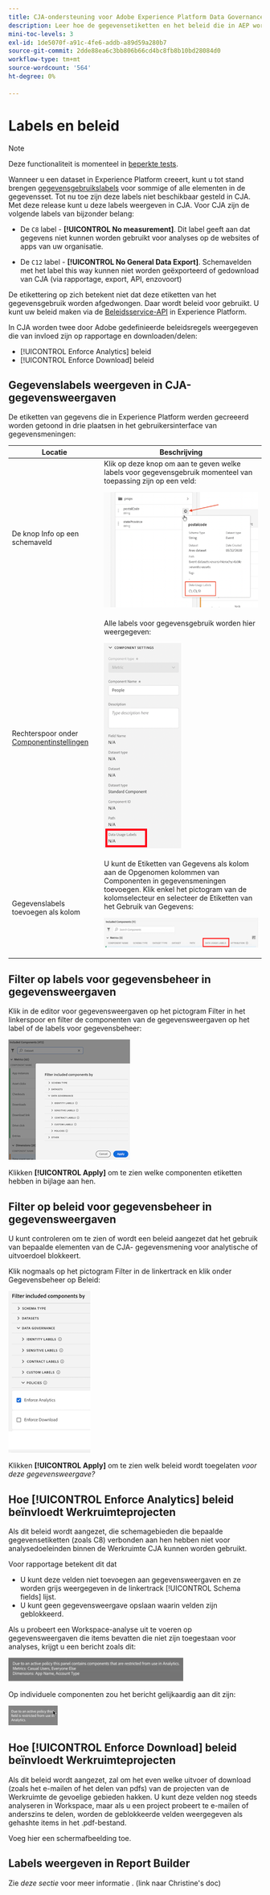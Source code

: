 ```yaml
---
title: CJA-ondersteuning voor Adobe Experience Platform Data Governance
description: Leer hoe de gegevensetiketten en het beleid die in AEP worden bepaald rapportering in CJA beïnvloeden.
mini-toc-levels: 3
exl-id: 1de5070f-a91c-4fe6-addb-a89d59a280b7
source-git-commit: 2dde88ea6c3bb806b66cd4bc8fb8b10bd28084d0
workflow-type: tm+mt
source-wordcount: '564'
ht-degree: 0%

---
```


# Labels en beleid

>[!NOTE]
>
>Deze functionaliteit is momenteel in [beperkte tests](/help/release-notes/releases.md).

Wanneer u een dataset in Experience Platform creeert, kunt u tot stand brengen [gegevensgebruikslabels](https://experienceleague.adobe.com/docs/experience-platform/data-governance/labels/reference.html?lang=en) voor sommige of alle elementen in de gegevensset. Tot nu toe zijn deze labels niet beschikbaar gesteld in CJA. Met deze release kunt u deze labels weergeven in CJA. Voor CJA zijn de volgende labels van bijzonder belang:

* De `C8` label - **[!UICONTROL No measurement]**. Dit label geeft aan dat gegevens niet kunnen worden gebruikt voor analyses op de websites of apps van uw organisatie.

* De `C12` label - **[!UICONTROL No General Data Export]**. Schemavelden met het label this way kunnen niet worden geëxporteerd of gedownload van CJA (via rapportage, export, API, enzovoort)

De etikettering op zich betekent niet dat deze etiketten van het gegevensgebruik worden afgedwongen. Daar wordt beleid voor gebruikt. U kunt uw beleid maken via de [Beleidsservice-API](https://experienceleague.adobe.com/docs/experience-platform/data-governance/api/overview.html?lang=en) in Experience Platform.

In CJA worden twee door Adobe gedefinieerde beleidsregels weergegeven die van invloed zijn op rapportage en downloaden/delen:

* [!UICONTROL Enforce Analytics] beleid
* [!UICONTROL Enforce Download] beleid

## Gegevenslabels weergeven in CJA-gegevensweergaven

De etiketten van gegevens die in Experience Platform werden gecreeerd worden getoond in drie plaatsen in het gebruikersinterface van gegevensmeningen:

| Locatie | Beschrijving |
| --- | --- |
| De knop Info op een schemaveld | Klik op deze knop om aan te geven welke labels voor gegevensgebruik momenteel van toepassing zijn op een veld:<p>![](assets/data-label-left.png) |
| Rechterspoor onder [Componentinstellingen](/help/data-views/component-settings/overview.md) | Alle labels voor gegevensgebruik worden hier weergegeven:<p>![](assets/data-label-right.png) |
| Gegevenslabels toevoegen als kolom | U kunt de Etiketten van Gegevens als kolom aan de Opgenomen kolommen van Componenten in gegevensmeningen toevoegen. Klik enkel het pictogram van de kolomselecteur en selecteer de Etiketten van het Gebruik van Gegevens:<p>![](assets/data-label-column.png) |

## Filter op labels voor gegevensbeheer in gegevensweergaven

Klik in de editor voor gegevensweergaven op het pictogram Filter in het linkerspoor en filter de componenten van de gegevensweergaven op het label of de labels voor gegevensbeheer:

![](assets/filter-labels.png)

Klikken **[!UICONTROL Apply]** om te zien welke componenten etiketten hebben in bijlage aan hen.

## Filter op beleid voor gegevensbeheer in gegevensweergaven

U kunt controleren om te zien of wordt een beleid aangezet dat het gebruik van bepaalde elementen van de CJA- gegevensmening voor analytische of uitvoerdoel blokkeert.

Klik nogmaals op het pictogram Filter in de linkertrack en klik onder Gegevensbeheer op Beleid:

![](assets/filter-policies.png)

Klikken **[!UICONTROL Apply]** om te zien welk beleid wordt toegelaten _voor deze gegevensweergave?_

## Hoe [!UICONTROL Enforce Analytics] beleid beïnvloedt Werkruimteprojecten

Als dit beleid wordt aangezet, die schemagebieden die bepaalde gegevensetiketten (zoals C8) verbonden aan hen hebben niet voor analysedoeleinden binnen de Werkruimte CJA kunnen worden gebruikt.

Voor rapportage betekent dit dat

* U kunt deze velden niet toevoegen aan gegevensweergaven en ze worden grijs weergegeven in de linkertrack [!UICONTROL Schema fields] lijst.
* U kunt geen gegevensweergave opslaan waarin velden zijn geblokkeerd.

Als u probeert een Workspace-analyse uit te voeren op gegevensweergaven die items bevatten die niet zijn toegestaan voor analyses, krijgt u een bericht zoals dit:

![](assets/policy-enforce.png)

Op individuele componenten zou het bericht gelijkaardig aan dit zijn:

![](assets/policy-enforce2.png)

## Hoe [!UICONTROL Enforce Download] beleid beïnvloedt Werkruimteprojecten

Als dit beleid wordt aangezet, zal om het even welke uitvoer of download (zoals het e-mailen of het delen van pdfs) van de projecten van de Werkruimte de gevoelige gebieden hakken. U kunt deze velden nog steeds analyseren in Workspace, maar als u een project probeert te e-mailen of anderszins te delen, worden de geblokkeerde velden weergegeven als gehashte items in het .pdf-bestand.

Voeg hier een schermafbeelding toe.

## Labels weergeven in Report Builder

Zie _deze sectie_ voor meer informatie . (link naar Christine&#39;s doc)
